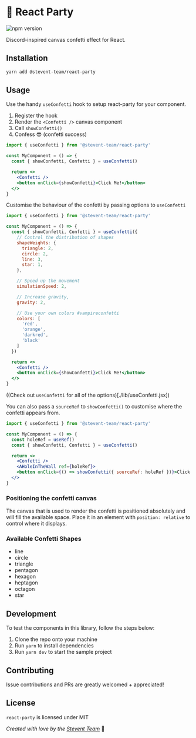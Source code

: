 # 🎉 React Party
![npm version](https://img.shields.io/npm/v/@stevent-team/react-party)

Discord-inspired canvas confetti effect for React.

## Installation

```bash
yarn add @stevent-team/react-party
```

## Usage
Use the handy `useConfetti` hook to setup react-party for your component.
1. Register the hook
2. Render the `<Confetti />` canvas component
3. Call `showConfetti()`
4. Confess :sunglasses: (confetti success)
```jsx
import { useConfetti } from '@stevent-team/react-party'

const MyComponent = () => {
  const { showConfetti, Confetti } = useConfetti()

  return <>
    <Confetti />
    <button onClick={showConfetti}>Click Me!</button>
  </>
}
```

Customise the behaviour of the confetti by passing options to `useConfetti`
```jsx
import { useConfetti } from '@stevent-team/react-party'

const MyComponent = () => {
  const { showConfetti, Confetti } = useConfetti({
    // Control the distribution of shapes
    shapeWeights: {
      triangle: 2,
      circle: 2,
      line: 3,
      star: 1,
    },

    // Speed up the movement
    simulationSpeed: 2,

    // Increase gravity,
    gravity: 2,

    // Use your own colors #vampireconfetti
    colors: [
      'red',
      'orange',
      'darkred',
      'black'
    ]
  })

  return <>
    <Confetti />
    <button onClick={showConfetti}>Click Me!</button>
  </>
}
```
((Check out `useConfetti` for all of the options)[./lib/useConfetti.jsx])


You can also pass a `sourceRef` to `showConfetti()` to customise where the confetti appears from.
```jsx
import { useConfetti } from '@stevent-team/react-party'

const MyComponent = () => {
  const holeRef = useRef()
  const { showConfetti, Confetti } = useConfetti()

  return <>
    <Confetti />
    <AHoleInTheWall ref={holeRef}>
    <button onClick={() => showConfetti({ sourceRef: holeRef })}>Click Me!</button>
  </>
}
```

### Positioning the confetti canvas
The canvas that is used to render the confetti is positioned absolutely and will fill the available space. Place it in an element with `position: relative` to control where it displays.

### Available Confetti Shapes
- line
- circle
- triangle
- pentagon
- hexagon
- heptagon
- octagon
- star

## Development

To test the components in this library, follow the steps below:

1. Clone the repo onto your machine
2. Run `yarn` to install dependencies
3. Run `yarn dev` to start the sample project

## Contributing

Issue contributions and PRs are greatly welcomed + appreciated!

## License

`react-party` is licensed under MIT

*Created with love by the [Stevent Team](https://stevent.club)* 💙
